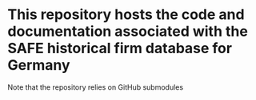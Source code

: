 # This repository hosts the code and documentation associated with the SAFE historical firm database for Germany
Note that the repository relies on GitHub submodules
